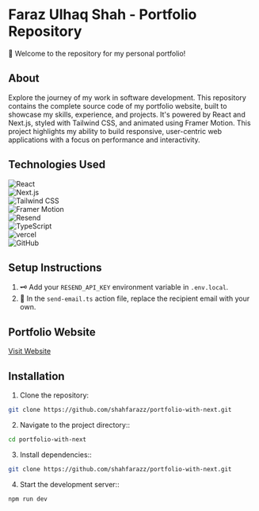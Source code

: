 # Faraz Ulhaq Shah - Portfolio Repository

🚀 Welcome to the repository for my personal portfolio!

## About

Explore the journey of my work in software development. This repository contains the complete source code of my portfolio website, built to showcase my skills, experience, and projects. It's powered by React and Next.js, styled with Tailwind CSS, and animated using Framer Motion. This project highlights my ability to build responsive, user-centric web applications with a focus on performance and interactivity.

## Technologies Used

![React](https://img.shields.io/badge/Frontend-React-61DAFB?style=flat&logo=react&logoColor=white)  
![Next.js](https://img.shields.io/badge/Frontend-Next.js-000000?style=flat&logo=next.js&logoColor=white)  
![Tailwind CSS](https://img.shields.io/badge/Styling-Tailwind_CSS-38B2AC?style=flat&logo=tailwind-css&logoColor=white)  
![Framer Motion](https://img.shields.io/badge/Animation-Framer_Motion-000000?style=flat&logo=framer-motion&logoColor=white)  
![Resend](https://img.shields.io/badge/Backend-Resend-3178C6?style=flat&logo=resend&logoColor=white)  
![TypeScript](https://img.shields.io/badge/Backend-TypeScript-3178C6?style=flat&logo=typescript&logoColor=white)  
![vercel](https://img.shields.io/badge/Deployment-vercel-000000?style=flat&logo=vercel&logoColor=white)  
![GitHub](https://img.shields.io/badge/GitHub-100000?style=flat&logo=github&logoColor=white)  

## Setup Instructions

1. 🗝️ Add your `RESEND_API_KEY` environment variable in `.env.local`.
2. 📧 In the `send-email.ts` action file, replace the recipient email with your own.


## Portfolio Website

[Visit Website](https://faraz-personal-portfolio.vercel.app/)

## Installation

1. Clone the repository:
```bash
git clone https://github.com/shahfarazz/portfolio-with-next.git

```

2. Navigate to the project directory::
```bash
cd portfolio-with-next

```

3. Install dependencies::
```bash
git clone https://github.com/shahfarazz/portfolio-with-next.git

```


4. Start the development server::
```bash
npm run dev
```
